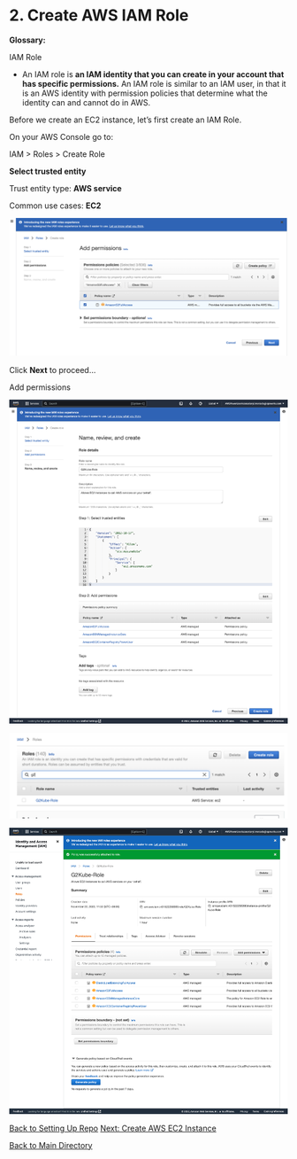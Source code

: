 # 2. Create AWS IAM Role

**Glossary:**

IAM Role

- An IAM role is **an IAM identity that you can create in your account that has specific permissions.** An IAM role is similar to an IAM user, in that it is an AWS identity with permission policies that determine what the identity can and cannot do in AWS.

Before we create an EC2 instance, let’s first create an IAM Role.

On your AWS Console go to:

IAM > Roles > Create Role

**Select trusted entity**

Trust entity type: **AWS service**

Common use cases: **EC2**

![Untitled](/Prerequisite/images/2%20Create%20AWS%20IAM%20Role%20-%201.png)

Click **Next** to proceed…

Add permissions

![Untitled](/Prerequisite/images/2%20Create%20AWS%20IAM%20Role%20-%202.png)

![Untitled](/Prerequisite/images/2%20Create%20AWS%20IAM%20Role%20-%203.png)

![Untitled](/Prerequisite/images/2%20Create%20AWS%20IAM%20Role%20-%204.png)

[Back to Setting Up Repo](/Prerequisite/1%20Setting%20Up%20Repo.md)
[Next: Create AWS EC2 Instance](/Prerequisite/3%20Create%20AWS%20EC2%20Instance.md)

[Back to Main Directory](/ReadMe.md)